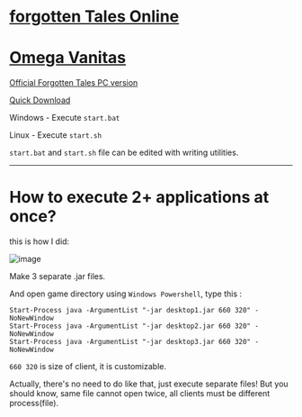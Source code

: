 # [forgotten Tales Online](https://forum.dmgamestudio.com/index.php)

# [Omega Vanitas](https://ov.dmgamestudio.com/index.php)

[Official Forgotten Tales PC version](https://forum.dmgamestudio.com/viewtopic.php?t=17401)

[Quick Download](https://dmgamestudio.com/files/ft8.zip)

Windows - Execute `start.bat`

Linux - Execute `start.sh`

`start.bat` and `start.sh` file can be edited with writing utilities.

---

# How to execute 2+ applications at once?
this is how I did:

![image](https://github.com/CharmStrange/Snippet/assets/105769152/5944d3cb-4ab1-4c68-aecb-fbfcc88d3d61)

Make 3 separate .jar files.

And open game directory using `Windows Powershell`, type this :
```
Start-Process java -ArgumentList "-jar desktop1.jar 660 320" -NoNewWindow
Start-Process java -ArgumentList "-jar desktop2.jar 660 320" -NoNewWindow
Start-Process java -ArgumentList "-jar desktop3.jar 660 320" -NoNewWindow
```
`660 320` is size of client, it is customizable. 

Actually, there's no need to do like that, just execute separate files! But you should know, same file cannot open twice, all clients must be different process(file).
